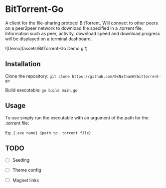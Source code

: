 # **BitTorrent-Go** #
A client for the file-sharing protocol BitTorrent.  Will connect to other peers on a peer2peer network to download file specified in a .torrent file.  Information such as peer, activity, download speed and download progress will be displayed on a terminal dashboard.

![Demo](assets/BitTorrent-Go Demo.gif)

## Installation ##

Clone the repository:
`git clone https://github.com/0xNathanW/bittorrent-go`

Build executable:
`go build main.go`

## Usage ##

To use simply run the executable with an argument of the path for the .torrent file:

Eg. `{.exe name} {path to .torrent file}`


## TODO ##

- [ ] Seeding
- [ ] Theme config
- [ ] Magnet links
 
